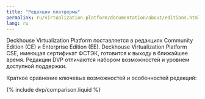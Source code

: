 ```yaml
---
title: "Редакции платформы"
permalink: ru/virtualization-platform/documentation/about/editions.html
lang: ru
---
```


Deckhouse Virtualization Platform поставляется в редакциях Community Edition (CE) и Enterprise Edition (EE). Deckhouse Virtualization Platform CSE, имеющая сертификат ФСТЭК, готовится к выходу в ближайшее время. Редакции DVP отличаются набором возможностей и уровнем доступной поддержки.

Краткое сравнение ключевых возможностей и особенностей редакций:

{% include dvp/comparison.liquid %}
